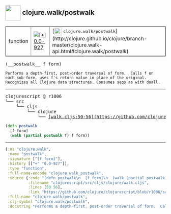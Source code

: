 ## <img width="48px" valign="middle" src="http://i.imgur.com/Hi20huC.png"> clojure.walk/postwalk

 <table border="1">
<tr>
<td>function</td>
<td><a href="https://github.com/cljsinfo/api-refs/tree/0.0-927"><img valign="middle" alt="[+] 0.0-927" src="https://img.shields.io/badge/+-0.0--927-lightgrey.svg"></a> </td>
<td>
[<img height="24px" valign="middle" src="http://i.imgur.com/1GjPKvB.png"> <samp>clojure.walk/postwalk</samp>](http://clojure.github.io/clojure/branch-master/clojure.walk-api.html#clojure.walk/postwalk)
</td>
</tr>
</table>

 <samp>
(__postwalk__ f form)<br>
</samp>

```
Performs a depth-first, post-order traversal of form.  Calls f on
each sub-form, uses f's return value in place of the original.
Recognizes all Clojure data structures. Consumes seqs as with doall.
```

---

 <pre>
clojurescript @ r1006
└── src
    └── cljs
        └── clojure
            └── <ins>[walk.cljs:50-56](https://github.com/clojure/clojurescript/blob/r1006/src/cljs/clojure/walk.cljs#L50-L56)</ins>
</pre>

```clj
(defn postwalk
  [f form]
  (walk (partial postwalk f) f form))
```


---

```clj
{:ns "clojure.walk",
 :name "postwalk",
 :signature ["[f form]"],
 :history [["+" "0.0-927"]],
 :type "function",
 :full-name-encode "clojure.walk_postwalk",
 :source {:code "(defn postwalk\n  [f form]\n  (walk (partial postwalk f) f form))",
          :filename "clojurescript/src/cljs/clojure/walk.cljs",
          :lines [50 56],
          :link "https://github.com/clojure/clojurescript/blob/r1006/src/cljs/clojure/walk.cljs#L50-L56"},
 :full-name "clojure.walk/postwalk",
 :clj-symbol "clojure.walk/postwalk",
 :docstring "Performs a depth-first, post-order traversal of form.  Calls f on\neach sub-form, uses f's return value in place of the original.\nRecognizes all Clojure data structures. Consumes seqs as with doall."}

```
